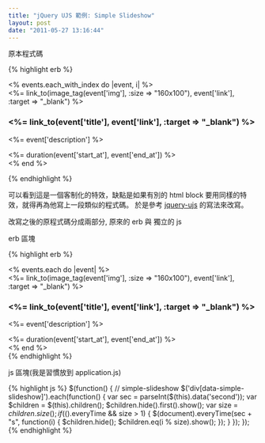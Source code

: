 ```yaml
---
title: "jQuery UJS 範例: Simple Slideshow"
layout: post
date: "2011-05-27 13:16:44"
---
```


原本程式碼

{% highlight erb %}
<div class="box-text">
<% events.each_with_index do |event, i| %> 
  <div class='grid <%= "mydiary-event-#{i+1}" %>'>
    <%= link_to(image_tag(event['img'], :size => "160x100"), event['link'], :target => "_blank") %> 
    <h3><%= link_to(event['title'], event['link'], :target => "_blank") %></h3>
    <p><%= event['description'] %></p>
    <span><%= duration(event['start_at'], event['end_at']) %></span>
  </div>
<% end %> 
</div>

<script type="text/javascript" charset="utf-8">
  $("#activity").find(".grid").hide();
  $("#activity").find(".mydiary-event-1").show();

  $(function(){
    var event_num = 1;
    var event_total = <%= events.size %>;
    $(document).everyTime("15s", function(i) {
      event_num = i % event_total + 1;
      $("#activity").find(".grid").hide();
      $("#activity").find(".mydiary-event-"+event_num).show();
    });
  });
</script>
{% endhighlight %}

可以看到這是一個客制化的特效，缺點是如果有別的 html block 要用同樣的特效，就得再為他寫上一段類似的程式碼。
於是參考 [jquery-ujs][] 的寫法來改寫。

改寫之後的原程式碼分成兩部分, 原來的 erb 與 獨立的 js

erb 區塊

{% highlight erb %}
<div class="box-text" data-simple-slideshow="true" data-second="15">
  <% events.each do |event| %> 
    <div class="grid">
      <%= link_to(image_tag(event['img'], :size => "160x100"), event['link'], :target => "_blank") %> 
      <h3><%= link_to(event['title'], event['link'], :target => "_blank") %></h3>
      <p><%= event['description'] %></p>
      <span><%= duration(event['start_at'], event['end_at']) %></span>
    </div>
  <% end %>
</div>
{% endhighlight %}

js 區塊(我是習慣放到 application.js)

{% highlight js %}
$(function() {
  // simple-slideshow
  $('div[data-simple-slideshow]').each(function() {
    var sec = parseInt($(this).data('second'));
    var $children = $(this).children();
    $children.hide().first().show();
    var size = $children.size();
    if ($().everyTime && size > 1) {
      $(document).everyTime(sec + "s", function(i) {
        $children.hide();
        $children.eq(i % size).show();
      });
    }
  });
});
{% endhighlight %}


[jquery-ujs]: https://github.com/rails/jquery-ujs